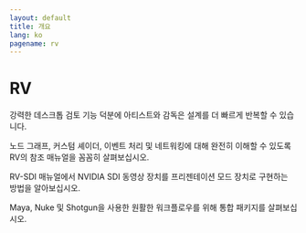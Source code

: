 ```yaml
---
layout: default
title: 개요
lang: ko
pagename: rv
---
```


# RV

강력한 데스크톱 검토 기능 덕분에 아티스트와 감독은 설계를 더 빠르게 반복할 수 있습니다.

노드 그래프, 커스텀 셰이더, 이벤트 처리 및 네트워킹에 대해 완전히 이해할 수 있도록 RV의 참조 매뉴얼을 꼼꼼히 살펴보십시오.

RV-SDI 매뉴얼에서 NVIDIA SDI 동영상 장치를 프리젠테이션 모드 장치로 구현하는 방법을 알아보십시오.

Maya, Nuke 및 Shotgun을 사용한 원활한 워크플로우를 위해 통합 패키지를 살펴보십시오.
